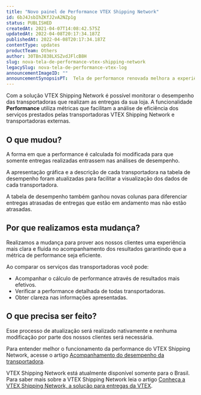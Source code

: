```yaml
---
title: "Novo painel de Performance VTEX Shipping Network"
id: 6bJ4JsbIhZKfJ2vA2NZp1g
status: PUBLISHED
createdAt: 2021-04-07T14:08:42.575Z
updatedAt: 2022-04-08T20:17:34.187Z
publishedAt: 2022-04-08T20:17:34.187Z
contentType: updates
productTeam: Others
author: 30TBnJ838LXSZvdJFlcB8H
slug: nova-tela-de-performance-vtex-shipping-network
legacySlug: nova-tela-de-performance-vtex-log
announcementImageID: ""
announcementSynopsisPT:  Tela de performance renovada melhora a experiência no acompanhamento de desempenho das transportadoras. 
---
```


Com a solução VTEX Shipping Network é possível monitorar o desempenho das transportadoras que realizam as entregas da sua loja. A funcionalidade **Performance** utiliza métricas que facilitam a análise de eficiência dos serviços prestados pelas transportadoras VTEX Shipping Network e transportadoras externas.  

## O que mudou?

A forma em que a performance é calculada foi modificada para que somente entregas realizadas entrassem nas análises de desempenho.  

A apresentação gráfica e a descrição de cada transportadora na tabela de desempenho foram atualizadas para facilitar a visualização dos dados de cada transportadora. 

A tabela de desempenho também ganhou  novas colunas para diferenciar entregas atrasadas de entregas que estão em andamento mas não estão atrasadas. 

## Por que realizamos esta mudança?

Realizamos a mudança para prover aos nossos clientes uma experiência mais clara e fluida no acompanhamento dos resultados garantindo que a métrica de performance seja eficiente. 

Ao comparar os serviços das transportadoras você pode:

*   Acompanhar o cálculo de performance através de resultados mais efetivos.
*   Verificar a performance detalhada de todas transportadoras.
*   Obter clareza nas informações apresentadas.

## O que precisa ser feito?

Esse processo de atualização será realizado nativamente e nenhuma modificação por parte dos nossos clientes será necessária.

Para entender melhor o funcionamento da performance do VTEX Shipping Network, acesse o artigo [Acompanhamento do desempenho da transportadora](https://help.vtex.com/pt/tutorial/painel-vtex-log--51e8tx1IehiN4ZtURRWU92?&utm_source=autocomplete). 

<div class="alert alert-info">
VTEX Shipping Network está atualmente disponível somente para o Brasil. Para saber mais sobre a VTEX Shipping Network leia o artigo <a href="https://vtex.com/br-pt/log/">Conheça a VTEX Shipping Network, a solução para entregas da VTEX</a>.

</div>
